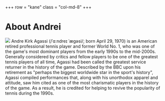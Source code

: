 +++
row = "kane"
class = "col-md-8"
+++

# About Andrei

<img class="embedded" src="/images/agassi-cover.jpg"></img>
Andre Kirk Agassi (/ˈɑːndreɪ ˈæɡəsi/; born April 29, 1970) is an American
retired professional tennis player and former World No. 1, who was one of the
game's most dominant players from the early 1990s to the mid-2000s. Generally
considered by critics and fellow players to be one of the greatest tennis
players of all time, Agassi had been called the greatest service
returner in the history of the game. Described by the BBC upon his
retirement as "perhaps the biggest worldwide star in the sport's history",
Agassi compiled performances that, along with his unorthodox apparel and
attitude, saw him cited as one of the most charismatic players in the history of
the game. As a result, he is credited for helping to revive the popularity of
tennis during the 1990s.


